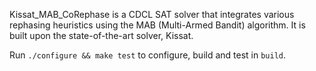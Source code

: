 Kissat\_MAB\_CoRephase is a CDCL SAT solver that integrates various rephasing heuristics using the MAB (Multi-Armed Bandit) algorithm. It is built upon the state-of-the-art solver, Kissat.

Run `./configure && make test` to configure, build and test in `build`.
